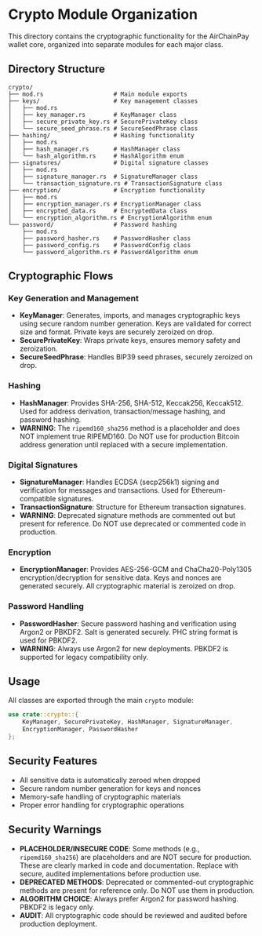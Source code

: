 # Crypto Module Organization

This directory contains the cryptographic functionality for the AirChainPay wallet core, organized into separate modules for each major class.

## Directory Structure

```
crypto/
├── mod.rs                    # Main module exports
├── keys/                     # Key management classes
│   ├── mod.rs
│   ├── key_manager.rs        # KeyManager class
│   ├── secure_private_key.rs # SecurePrivateKey class
│   └── secure_seed_phrase.rs # SecureSeedPhrase class
├── hashing/                  # Hashing functionality
│   ├── mod.rs
│   ├── hash_manager.rs       # HashManager class
│   └── hash_algorithm.rs     # HashAlgorithm enum
├── signatures/               # Digital signature classes
│   ├── mod.rs
│   ├── signature_manager.rs  # SignatureManager class
│   └── transaction_signature.rs # TransactionSignature class
├── encryption/               # Encryption functionality
│   ├── mod.rs
│   ├── encryption_manager.rs # EncryptionManager class
│   ├── encrypted_data.rs     # EncryptedData class
│   └── encryption_algorithm.rs # EncryptionAlgorithm enum
└── password/                 # Password hashing
    ├── mod.rs
    ├── password_hasher.rs    # PasswordHasher class
    ├── password_config.rs    # PasswordConfig class
    └── password_algorithm.rs # PasswordAlgorithm enum
```

## Cryptographic Flows

### Key Generation and Management
- **KeyManager**: Generates, imports, and manages cryptographic keys using secure random number generation. Keys are validated for correct size and format. Private keys are securely zeroized on drop.
- **SecurePrivateKey**: Wraps private keys, ensures memory safety and zeroization.
- **SecureSeedPhrase**: Handles BIP39 seed phrases, securely zeroized on drop.

### Hashing
- **HashManager**: Provides SHA-256, SHA-512, Keccak256, Keccak512. Used for address derivation, transaction/message hashing, and password hashing.
- **WARNING**: The `ripemd160_sha256` method is a placeholder and does NOT implement true RIPEMD160. Do NOT use for production Bitcoin address generation until replaced with a secure implementation.

### Digital Signatures
- **SignatureManager**: Handles ECDSA (secp256k1) signing and verification for messages and transactions. Used for Ethereum-compatible signatures.
- **TransactionSignature**: Structure for Ethereum transaction signatures.
- **WARNING**: Deprecated signature methods are commented out but present for reference. Do NOT use deprecated or commented code in production.

### Encryption
- **EncryptionManager**: Provides AES-256-GCM and ChaCha20-Poly1305 encryption/decryption for sensitive data. Keys and nonces are generated securely. All cryptographic material is zeroized on drop.

### Password Handling
- **PasswordHasher**: Secure password hashing and verification using Argon2 or PBKDF2. Salt is generated securely. PHC string format is used for PBKDF2.
- **WARNING**: Always use Argon2 for new deployments. PBKDF2 is supported for legacy compatibility only.

## Usage

All classes are exported through the main `crypto` module:

```rust
use crate::crypto::{
    KeyManager, SecurePrivateKey, HashManager, SignatureManager,
    EncryptionManager, PasswordHasher
};
```

## Security Features

- All sensitive data is automatically zeroed when dropped
- Secure random number generation for keys and nonces
- Memory-safe handling of cryptographic materials
- Proper error handling for cryptographic operations

## Security Warnings

- **PLACEHOLDER/INSECURE CODE**: Some methods (e.g., `ripemd160_sha256`) are placeholders and are NOT secure for production. These are clearly marked in code and documentation. Replace with secure, audited implementations before production use.
- **DEPRECATED METHODS**: Deprecated or commented-out cryptographic methods are present for reference only. Do NOT use them in production.
- **ALGORITHM CHOICE**: Always prefer Argon2 for password hashing. PBKDF2 is legacy only.
- **AUDIT**: All cryptographic code should be reviewed and audited before production deployment. 